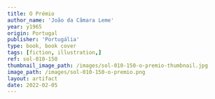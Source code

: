 ```yaml
---
title: O Prémio
author_name: 'João da Câmara Leme'
year: y1965
origin: Portugal
publisher: 'Portugália'
type: book, book cover
tags: [fiction, illustration,]
ref: sol-010-150
thumbnail_image_path: /images/sol-010-150-o-premio-thumbnail.jpg
image_path: /images/sol-010-150-o-premio.png
layout: artifact
date: 2022-02-05
---
```

